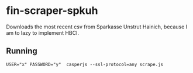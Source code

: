 # fin-scraper-spkuh

Downloads the most recent csv from Sparkasse Unstrut Hainich, because I am to lazy to implement HBCI.

## Running

`USER="x" PASSWORD="y"  casperjs --ssl-protocol=any scrape.js`
